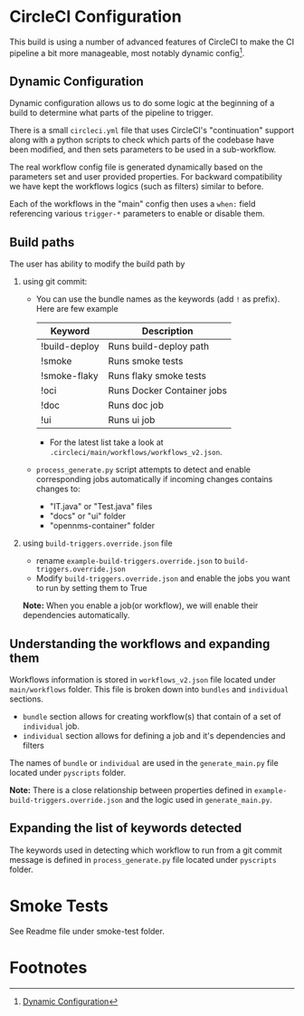 # CircleCI Configuration

This build is using a number of advanced features of CircleCI to make the CI
pipeline a bit more manageable, most notably dynamic config[^1].

## Dynamic Configuration

Dynamic configuration allows us to do some logic at the beginning of a build
to determine what parts of the pipeline to trigger.

There is a small `circleci.yml` file that uses CircleCI's "continuation"
support along with a python scripts to check which parts of the codebase
have been modified, and then sets parameters to be used in a sub-workflow.

The real workflow config file is generated dynamically based on the parameters set and 
user provided properties. For backward compatibility we have kept the workflows logics
(such as filters) similar to before.

Each of the workflows in the "main" config then uses a `when:` field
referencing various `trigger-*` parameters to enable or disable them.

## Build paths

The user has ability to modify the build path by
1. using git commit:
    * You can use the bundle names as the keywords (add `!` as prefix). Here are few example

      | Keyword       | Description |
      | ------------- | ------------- |
      | !build-deploy | Runs build-deploy path |
      | !smoke        | Runs smoke tests |
      | !smoke-flaky  | Runs flaky smoke tests|
      | !oci          | Runs Docker Container jobs |
      | !doc          | Runs doc job  |
      | !ui           | Runs ui job |
      * For the latest list take a look at `.circleci/main/workflows/workflows_v2.json`.

    * `process_generate.py` script attempts to detect and enable corresponding jobs automatically if incoming changes contains changes to:
      * "IT.java" or "Test.java" files
      * "docs" or "ui" folder
      * "opennms-container" folder

2. using `build-triggers.override.json` file
    * rename `example-build-triggers.override.json` to `build-triggers.override.json`
    * Modify `build-triggers.override.json` and enable the jobs you want to run by setting them to True
    
    **Note:** When you enable a job(or workflow), we will enable their dependencies automatically.

## Understanding the workflows and expanding them
Workflows information is stored in `workflows_v2.json` file located under `main/workflows` folder.
This file is broken down into `bundles` and `individual` sections.
* `bundle` section allows for creating workflow(s) that contain of a set of `individual` job.
* `individual` section allows for defining a job and it's dependencies and filters

The names of `bundle` or `individual` are used in the `generate_main.py` file located under `pyscripts` folder.

**Note:** There is a close relationship between properties defined in `example-build-triggers.override.json` and the logic used in `generate_main.py`.

## Expanding the list of keywords detected
The keywords used in detecting which workflow to run from a git commit message is defined in `process_generate.py` file located under `pyscripts` folder.


# Smoke Tests
See Readme file under smoke-test folder.

# Footnotes

[^1]: [Dynamic Configuration](https://circleci.com/docs/2.0/dynamic-config/)
